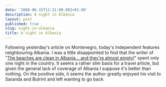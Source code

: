 ```yaml
---
date: '2008-06-15T11:31:00.002+01:00'
description: A night in Albania
layout: post
published: true
slug: night-in-albania
title: A night in Albania
---
```


Following yesterday's article on Montenegro, today's Independent features neighbouring Albania. I was a little disappointed to find that the writer of "<a href="http://www.independent.co.uk/travel/europe/the-beaches-are-clean-in-albania-and-theyre-almost-empty-847255.html">The beaches are clean in Albania... and they're almost empty!</a>" spent only one night in the country. It seems a rather slim basis for a travel article, but given the general lack of coverage of Albania I suppose it's better than nothing. On the positive side, it seems the author greatly enjoyed his visit to Saranda and Butrint and left wanting to go back.